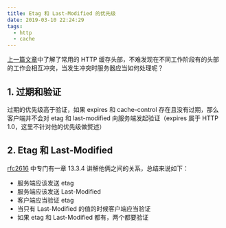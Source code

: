 ```yaml
---
title: Etag 和 Last-Modified 的优先级
date: 2019-03-10 22:24:29
tags:
  - http
  - cache
---
```


[上一篇文章](https://shijianan.com/2019/03/08/http-cache/)中了解了常用的 HTTP 缓存头部，不难发现在不同工作阶段有的头部的工作会相互冲突，当发生冲突时服务器应当如何处理呢？

## 1. 过期和验证
过期的优先级高于验证，如果 expires 和 cache-control 存在且没有过期，那么客户端并不会对 etag 和 last-modified 向服务端发起验证（expires 属于 HTTP 1.0，这里不针对他的优先级做赘述）

## 2. Etag 和 Last-Modified
[rfc2616](https://www.ietf.org/rfc/rfc2616.txt) 中专门有一章 13.3.4 讲解他俩之间的关系，总结来说如下：

- 服务端应该发送 etag 
- 服务端应该发送 Last-Modified
- 客户端应当验证 etag
- 当只有 Last-Modified 的值的时候客户端应当验证
- 如果 etag 和 Last-Modified 都有，两个都要验证
